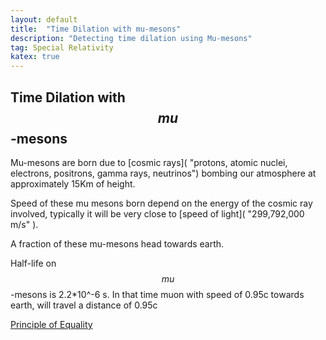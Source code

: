 ```yaml
---
layout: default
title:  "Time Dilation with mu-mesons"
description: "Detecting time dilation using Mu-mesons"
tag: Special Relativity
katex: true
---
```


## Time Dilation with $$mu$$-mesons

Mu-mesons are born due to [cosmic rays]( "protons, atomic nuclei, electrons, positrons, gamma rays, neutrinos") bombing our atmosphere at approximately 15Km of height.

Speed of these mu mesons born depend on the energy of the cosmic ray involved, typically it will be very close to [speed of light]( "299,792,000 m/s" ).

A fraction of these mu-mesons head towards earth.

Half-life on $$mu$$-mesons is 2.2*10^-6 s. In that time muon with speed of 0.95c towards earth, will travel a distance of 0.95c



 [Principle of Equality]( ../../../2022/11/29/principle-of-equality)










